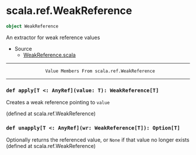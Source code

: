 
#                           scala.ref.WeakReference                           #

```scala
object WeakReference
```

An extractor for weak reference values

* Source
  * [WeakReference.scala](https://github.com/scala/scala/tree/6d09a1ba5f/src/library/scala/ref/WeakReference.scala#L1)


--------------------------------------------------------------------------------
                   Value Members From scala.ref.WeakReference
--------------------------------------------------------------------------------


### `def apply[T <: AnyRef](value: T): WeakReference[T]`                     ###

Creates a weak reference pointing to `value`

(defined at scala.ref.WeakReference)


### `def unapply[T <: AnyRef](wr: WeakReference[T]): Option[T]`              ###

Optionally returns the referenced value, or `None` if that value no longer
exists
(defined at scala.ref.WeakReference)
